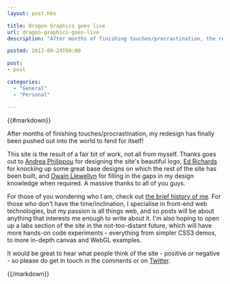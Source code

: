 ```yaml
---
layout: post.hbs

title: Dragon Graphics goes live
url: dragon-graphics-goes-live
description: "After months of finishing touches/procrastination, the redesign of my blog, Dragon Graphics, has finally been pushed out into the world to fend for itself."

posted: 2012-09-24T09:00

post:
- post

categories:
  - "General"
  - "Personal"

---
```


{{#markdown}}

After months of finishing touches/procrastination, my redesign has finally been pushed out into the world to fend for itself!

This site is the result of a fair bit of work, not all from myself. Thanks goes out to [Andrea Philippou](http://www.linkedin.com/pub/andrea-philippou/2/69a/823) for designing the site's beautiful logo, [Ed Richards](http://twitter.com/#!/eboyrichards) for knocking up some great base designs on which the rest of the site has been built, and [Owain Llewellyn](http://twitter.com/#!/owzzz) for filling in the gaps in my design knowledge when required.  A massive thanks to all of you guys.

For those of you wondering who I am, check out [the brief history of me](http://www.ashleynolan.co.uk/blog/a-brief-history-of-me).  For those who don't have the time/inclination, I specialise in front-end web technologies, but my passion is all things web, and so posts will be about anything that interests me enough to write about it.  I'm also hoping to open up a labs section of the site in the not-too-distant future, which will have more hands-on code experiments - everything from simpler CSS3 demos, to more in-depth canvas and WebGL examples.

It would be great to hear what people think of the site - positive or negative - so please do get in touch in the comments or on [Twitter](https://twitter.com/WelshAsh_).

{{/markdown}}
